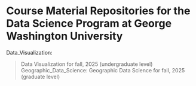 # Course Material Repositories for the Data Science Program at George Washington University

Data_Visualization:
> Data Visualization for fall, 2025 (undergraduate level)
Geographic_Data_Science:
> Geographic Data Science for fall, 2025 (graduate level)

